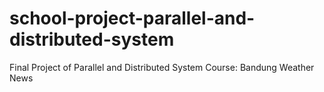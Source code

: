 # school-project-parallel-and-distributed-system
Final Project of Parallel and Distributed System Course: Bandung Weather News
